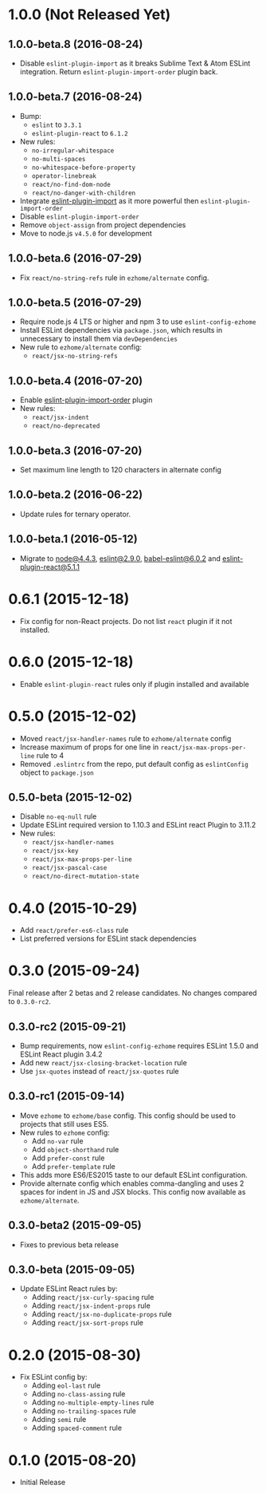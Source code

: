 # 1.0.0 (Not Released Yet)

## 1.0.0-beta.8 (2016-08-24)

* Disable `eslint-plugin-import` as it breaks Sublime Text & Atom ESLint
  integration. Return `eslint-plugin-import-order` plugin back.

## 1.0.0-beta.7 (2016-08-24)

* Bump:
  * `eslint` to `3.3.1`
  * `eslint-plugin-react` to `6.1.2`
* New rules:
  * `no-irregular-whitespace`
  * `no-multi-spaces`
  * `no-whitespace-before-property`
  * `operator-linebreak`
  * `react/no-find-dom-node`
  * `react/no-danger-with-children`
* Integrate [eslint-plugin-import](https://github.com/benmosher/eslint-plugin-import)
  as it more powerful then `eslint-plugin-import-order`
* Disable `eslint-plugin-import-order`
* Remove `object-assign` from project dependencies
* Move to node.js `v4.5.0` for development

## 1.0.0-beta.6 (2016-07-29)

* Fix `react/no-string-refs` rule in `ezhome/alternate` config.

## 1.0.0-beta.5 (2016-07-29)

* Require node.js 4 LTS or higher and npm 3 to use `eslint-config-ezhome`
* Install ESLint dependencies via `package.json`, which results in unnecessary
  to install them via `devDependencies`
* New rule to `ezhome/alternate` config:
  * `react/jsx-no-string-refs`

## 1.0.0-beta.4 (2016-07-20)

* Enable [eslint-plugin-import-order](https://github.com/jfmengels/eslint-plugin-import-order)
  plugin
* New rules:
  * `react/jsx-indent`
  * `react/no-deprecated`

## 1.0.0-beta.3 (2016-07-20)

* Set maximum line length to 120 characters in alternate config

## 1.0.0-beta.2 (2016-06-22)

* Update rules for ternary operator.

## 1.0.0-beta.1 (2016-05-12)

* Migrate to node@4.4.3, eslint@2.9.0, babel-eslint@6.0.2 and
  eslint-plugin-react@5.1.1

# 0.6.1 (2015-12-18)

* Fix config for non-React projects. Do not list `react` plugin if it not
  installed.

# 0.6.0 (2015-12-18)

* Enable `eslint-plugin-react` rules only if plugin installed and available

# 0.5.0 (2015-12-02)

* Moved `react/jsx-handler-names` rule to `ezhome/alternate` config
* Increase maximum of props for one line in `react/jsx-max-props-per-line` rule
  to 4
* Removed `.eslintrc` from the repo, put default config as `eslintConfig`
  object to `package.json`

## 0.5.0-beta (2015-12-02)

* Disable `no-eq-null` rule
* Update ESLint required version to 1.10.3 and ESLint react Plugin to 3.11.2
* New rules:
  * `react/jsx-handler-names`
  * `react/jsx-key`
  * `react/jsx-max-props-per-line`
  * `react/jsx-pascal-case`
  * `react/no-direct-mutation-state`

# 0.4.0 (2015-10-29)

* Add `react/prefer-es6-class` rule
* List preferred versions for ESLint stack dependencies

# 0.3.0 (2015-09-24)

Final release after 2 betas and 2 release candidates. No changes compared
to `0.3.0-rc2`.

## 0.3.0-rc2 (2015-09-21)

* Bump requirements, now `eslint-config-ezhome` requires ESLint 1.5.0 and
  ESLint React plugin 3.4.2
* Add new `react/jsx-closing-bracket-location` rule
* Use `jsx-quotes` instead of `react/jsx-quotes` rule

## 0.3.0-rc1 (2015-09-14)

* Move `ezhome` to `ezhome/base` config. This config should be used to projects
  that still uses ES5.
* New rules to `ezhome` config:
  * Add `no-var` rule
  * Add `object-shorthand` rule
  * Add `prefer-const` rule
  * Add `prefer-template` rule
* This adds more ES6/ES2015 taste to our default ESLint configuration.
* Provide alternate config which enables comma-dangling and uses 2 spaces for
  indent in JS and JSX blocks. This config now available as `ezhome/alternate`.

## 0.3.0-beta2 (2015-09-05)

* Fixes to previous beta release

## 0.3.0-beta (2015-09-05)

* Update ESLint React rules by:
  * Adding `react/jsx-curly-spacing` rule
  * Adding `react/jsx-indent-props` rule
  * Adding `react/jsx-no-duplicate-props` rule
  * Adding `react/jsx-sort-props` rule

# 0.2.0 (2015-08-30)

* Fix ESLint config by:
  * Adding `eol-last` rule
  * Adding `no-class-assing` rule
  * Adding `no-multiple-empty-lines` rule
  * Adding `no-trailing-spaces` rule
  * Adding `semi` rule
  * Adding `spaced-comment` rule

# 0.1.0 (2015-08-20)

* Initial Release
